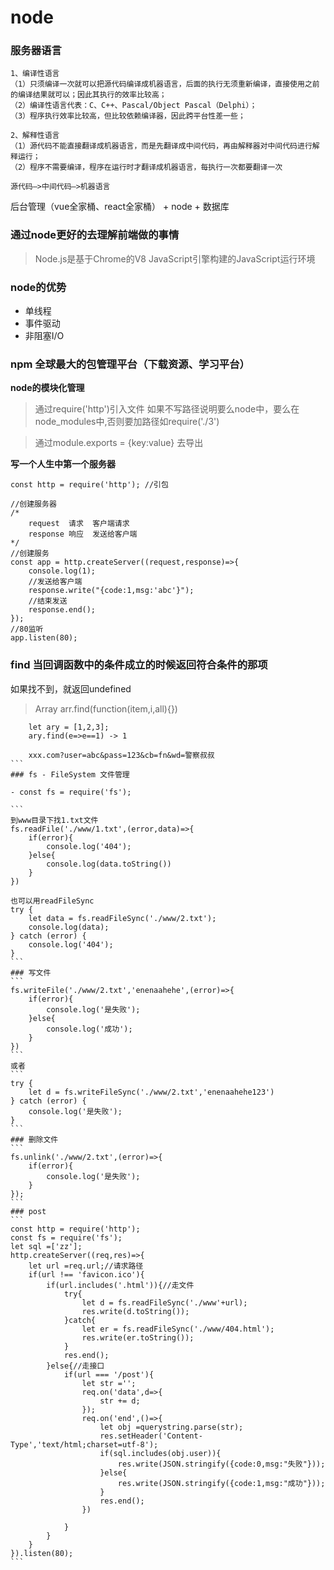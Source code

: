 
# node

### 服务器语言

```
1、编译性语言
（1）只须编译一次就可以把源代码编译成机器语言，后面的执行无须重新编译，直接使用之前的编译结果就可以；因此其执行的效率比较高；
（2）编译性语言代表：C、C++、Pascal/Object Pascal（Delphi）；
（3）程序执行效率比较高，但比较依赖编译器，因此跨平台性差一些；

2、解释性语言
（1）源代码不能直接翻译成机器语言，而是先翻译成中间代码，再由解释器对中间代码进行解释运行；
（2）程序不需要编译，程序在运行时才翻译成机器语言，每执行一次都要翻译一次

源代码—>中间代码—>机器语言
```

后台管理（vue全家桶、react全家桶） + node + 数据库



### 通过node更好的去理解前端做的事情
> Node.js是基于Chrome的V8 JavaScript引擎构建的JavaScript运行环境

### node的优势
- 单线程
- 事件驱动
- 非阻塞I/O


### npm 全球最大的包管理平台（下载资源、学习平台）

**node的模块化管理**

> 通过require('http')引入文件 如果不写路径说明要么node中，要么在node_modules中,否则要加路径如require('./3')


> 通过module.exports = {key:value} 去导出

**写一个人生中第一个服务器**
```
const http = require('http'); //引包

//创建服务器
/*
    request  请求  客户端请求
    response 响应  发送给客户端
*/
//创建服务
const app = http.createServer((request,response)=>{
    console.log(1);
    //发送给客户端
    response.write("{code:1,msg:'abc'}");
    //结束发送
    response.end();
});
//80监听
app.listen(80);
```
### find  当回调函数中的条件成立的时候返回符合条件的那项
如果找不到，就返回undefined
> Array arr.find(function(item,i,all){})

```
    let ary = [1,2,3];
    ary.find(e=>e==1) -> 1
```

````
    xxx.com?user=abc&pass=123&cb=fn&wd=警察叔叔
```
### fs - FileSystem 文件管理

- const fs = require('fs');

```
到www目录下找1.txt文件
fs.readFile('./www/1.txt',(error,data)=>{
    if(error){
        console.log('404');
    }else{
        console.log(data.toString())
    }
})

也可以用readFileSync
try {
    let data = fs.readFileSync('./www/2.txt');
    console.log(data);
} catch (error) {
    console.log('404');
}
```
### 写文件
```
fs.writeFile('./www/2.txt','enenaahehe',(error)=>{
    if(error){
        console.log('是失败');
    }else{
        console.log('成功');
    }
})
```
或者
```
try {
    let d = fs.writeFileSync('./www/2.txt','enenaahehe123')
} catch (error) {
    console.log('是失败');
}
```
### 删除文件
```
fs.unlink('./www/2.txt',(error)=>{
    if(error){
        console.log('是失败');
    }
});
```
### post
```
const http = require('http');
const fs = require('fs');
let sql =['zz'];
http.createServer((req,res)=>{
    let url =req.url;//请求路径
    if(url !== 'favicon.ico'){
        if(url.includes('.html')){//走文件
            try{
                let d = fs.readFileSync('./www'+url);
                res.write(d.toString());
            }catch{
                let er = fs.readFileSync('./www/404.html');
                res.write(er.toString());
            }
            res.end();
        }else{//走接口
            if(url === '/post'){
                let str ='';
                req.on('data',d=>{
                    str += d;
                });
                req.on('end',()=>{
                    let obj =querystring.parse(str);
                    res.setHeader('Content-Type','text/html;charset=utf-8');
                    if(sql.includes(obj.user)){
                        res.write(JSON.stringify({code:0,msg:"失败"}));
                    }else{
                        res.write(JSON.stringify({code:1,msg:"成功"}));
                    }
                    res.end();
                })

            }
        }
    }
}).listen(80);
```






